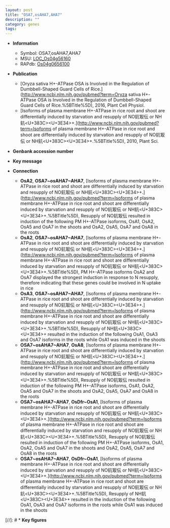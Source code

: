 ```yaml
---
layout: post
title: "OSA7,osAHA7,AHA7"
description: ""
category: genes
tags: 
---
```


* **Information**  
    + Symbol: OSA7,osAHA7,AHA7  
    + MSU: [LOC_Os04g56160](http://rice.uga.edu/cgi-bin/ORF_infopage.cgi?orf=LOC_Os04g56160)  
    + RAPdb: [Os04g0656100](http://rapdb.dna.affrc.go.jp/viewer/gbrowse_details/irgsp1?name=Os04g0656100)  

* **Publication**  
    + [Oryza sativa H+-ATPase OSA is Involved in the Regulation of Dumbbell-Shaped Guard Cells of Rice.](http://www.ncbi.nlm.nih.gov/pubmed?term=Oryza sativa H+-ATPase OSA is Involved in the Regulation of Dumbbell-Shaped Guard Cells of Rice.%5BTitle%5D), 2016, Plant Cell Physiol.
    + [Isoforms of plasma membrane H+-ATPase in rice root and shoot are differentially induced by starvation and resupply of NO鈧冣伝 or NH鈧<U+383C><U+3E34>+.](http://www.ncbi.nlm.nih.gov/pubmed?term=Isoforms of plasma membrane H+-ATPase in rice root and shoot are differentially induced by starvation and resupply of NO鈧冣伝 or NH鈧<U+383C><U+3E34>+.%5BTitle%5D), 2010, Plant Sci.

* **Genbank accession number**  

* **Key message**  

* **Connection**  
    + __OsA2__, __OSA7~osAHA7~AHA7__, [Isoforms of plasma membrane H+-ATPase in rice root and shoot are differentially induced by starvation and resupply of NO鈧冣伝 or NH鈧<U+383C><U+3E34>+.](http://www.ncbi.nlm.nih.gov/pubmed?term=Isoforms of plasma membrane H+-ATPase in rice root and shoot are differentially induced by starvation and resupply of NO鈧冣伝 or NH鈧<U+383C><U+3E34>+.%5BTitle%5D),  Resupply of NO鈧冣伝 resulted in induction of the following PM H+-ATPase isoforms, OsA1, OsA2, OsA5 and OsA7 in the shoots and OsA2, OsA5, OsA7 and OsA8 in the roots
    + __OsA2__, __OSA7~osAHA7~AHA7__, [Isoforms of plasma membrane H+-ATPase in rice root and shoot are differentially induced by starvation and resupply of NO鈧冣伝 or NH鈧<U+383C><U+3E34>+.](http://www.ncbi.nlm.nih.gov/pubmed?term=Isoforms of plasma membrane H+-ATPase in rice root and shoot are differentially induced by starvation and resupply of NO鈧冣伝 or NH鈧<U+383C><U+3E34>+.%5BTitle%5D),  PM H+-ATPase isoforms OsA2 and OsA7 displayed the strongest induction in response to N resupply, therefore indicating that these genes could be involved in N uptake in rice
    + __OsA3__, __OSA7~osAHA7~AHA7__, [Isoforms of plasma membrane H+-ATPase in rice root and shoot are differentially induced by starvation and resupply of NO鈧冣伝 or NH鈧<U+383C><U+3E34>+.](http://www.ncbi.nlm.nih.gov/pubmed?term=Isoforms of plasma membrane H+-ATPase in rice root and shoot are differentially induced by starvation and resupply of NO鈧冣伝 or NH鈧<U+383C><U+3E34>+.%5BTitle%5D),  Resupply of NH鈧<U+383C><U+3E34>+ resulted in the induction of the following OsA1, OsA3 and OsA7 isoforms in the roots while OsA1 was induced in the shoots
    + __OSA7~osAHA7~AHA7__, __OsA8__, [Isoforms of plasma membrane H+-ATPase in rice root and shoot are differentially induced by starvation and resupply of NO鈧冣伝 or NH鈧<U+383C><U+3E34>+.](http://www.ncbi.nlm.nih.gov/pubmed?term=Isoforms of plasma membrane H+-ATPase in rice root and shoot are differentially induced by starvation and resupply of NO鈧冣伝 or NH鈧<U+383C><U+3E34>+.%5BTitle%5D),  Resupply of NO鈧冣伝 resulted in induction of the following PM H+-ATPase isoforms, OsA1, OsA2, OsA5 and OsA7 in the shoots and OsA2, OsA5, OsA7 and OsA8 in the roots
    + __OSA7~osAHA7~AHA7__, __OsDfr~OsA1__, [Isoforms of plasma membrane H+-ATPase in rice root and shoot are differentially induced by starvation and resupply of NO鈧冣伝 or NH鈧<U+383C><U+3E34>+.](http://www.ncbi.nlm.nih.gov/pubmed?term=Isoforms of plasma membrane H+-ATPase in rice root and shoot are differentially induced by starvation and resupply of NO鈧冣伝 or NH鈧<U+383C><U+3E34>+.%5BTitle%5D),  Resupply of NO鈧冣伝 resulted in induction of the following PM H+-ATPase isoforms, OsA1, OsA2, OsA5 and OsA7 in the shoots and OsA2, OsA5, OsA7 and OsA8 in the roots
    + __OSA7~osAHA7~AHA7__, __OsDfr~OsA1__, [Isoforms of plasma membrane H+-ATPase in rice root and shoot are differentially induced by starvation and resupply of NO鈧冣伝 or NH鈧<U+383C><U+3E34>+.](http://www.ncbi.nlm.nih.gov/pubmed?term=Isoforms of plasma membrane H+-ATPase in rice root and shoot are differentially induced by starvation and resupply of NO鈧冣伝 or NH鈧<U+383C><U+3E34>+.%5BTitle%5D),  Resupply of NH鈧<U+383C><U+3E34>+ resulted in the induction of the following OsA1, OsA3 and OsA7 isoforms in the roots while OsA1 was induced in the shoots

[//]: # * **Key figures**  


